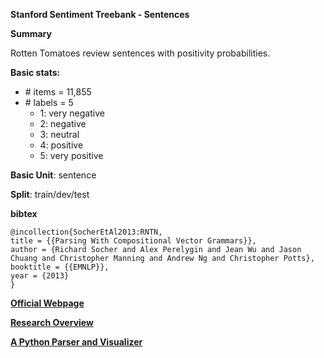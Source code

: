 **Stanford Sentiment Treebank - Sentences**

**Summary**

Rotten Tomatoes review sentences with positivity probabilities.

**Basic stats:**

+ \# items = 11,855
+ \# labels = 5
    - 1: very negative
    - 2: negative
    - 3: neutral
    - 4: positive
    - 5: very positive

**Basic Unit**: sentence

**Split**: train/dev/test

**bibtex**
```
@incollection{SocherEtAl2013:RNTN,
title = {{Parsing With Compositional Vector Grammars}},
author = {Richard Socher and Alex Perelygin and Jean Wu and Jason Chuang and Christopher Manning and Andrew Ng and Christopher Potts},
booktitle = {{EMNLP}},
year = {2013}
}
```

[**Official Webpage**](https://nlp.stanford.edu/sentiment/code.html)

[**Research Overview**](https://github.com/magizbox/underthesea/wiki/DATA-SST)

[**A Python Parser and Visualizer**](https://github.com/JonathanRaiman/pytreebank)
